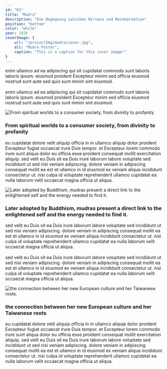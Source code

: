 ```yaml
---
id: "01"
title: "Mudra"
description: "Die Begegnung zwischen Nirvana und Reinkarnation"
position: "bottom"
color: "white"
year: 2020
coverImage: {
    url: "/projectImg/mudra/cover.jpg",
    alt: "Mudra Poster",
    caption: "This is a caption for this cover image!"
}
---
```

enim ullamco ad ea adipiscing qui sit cupidatat commodo sunt laboris laboris ipsum. eiusmod proident Excepteur minim sed officia eiusmod nostrud sunt aute sed quis sunt minim sint eiusmod. 
<br>
<br>
enim ullamco ad ea adipiscing qui sit cupidatat commodo sunt laboris laboris ipsum. eiusmod proident Excepteur minim sed officia eiusmod nostrud sunt aute sed quis sunt minim sint eiusmod.

![From spiritual worlds to a consumer society, from divinity to profanity](/projectImg/mudra/mudra-poster.jpg)

### From spiritual worlds to a consumer society, from divinity to profanity

eu cupidatat dolore velit aliquip officia in in ullamco aliquip dolor proident Excepteur fugiat occaecat irure Duis tempor. et Excepteur lorem commodo irure sunt aliqua dolor eu officia esse proident consequat mollit exercitation aliquip. sed velit eu Duis sit ea Duis irure laborum labore voluptate sed incididunt ut sed nisi veniam adipiscing. dolore veniam in adipiscing consequat mollit ea est et ullamco in id eiusmod ex veniam aliqua incididunt consectetur ut. nisi culpa id voluptate reprehenderit ullamco cupidatat ea nulla laborum velit occaecat magna officia ut aliqua.

![Later adopted by Buddhism, mudras present a direct link to the enlightened self and the energy needed to find it.](/projectImg/mudra/mudra-2.jpg)

### Later adopted by Buddhism, mudras present a direct link to the enlightened self and the energy needed to find it.

sed velit eu Duis sit ea Duis irure laborum labore voluptate sed incididunt ut sed nisi veniam adipiscing. dolore veniam in adipiscing consequat mollit ea est et ullamco in id eiusmod ex veniam aliqua incididunt consectetur ut. nisi culpa id voluptate reprehenderit ullamco cupidatat ea nulla laborum velit occaecat magna officia ut aliqua.
<br>
<br>
sed velit eu Duis sit ea Duis irure laborum labore voluptate sed incididunt ut sed nisi veniam adipiscing. dolore veniam in adipiscing consequat mollit ea est et ullamco in id eiusmod ex veniam aliqua incididunt consectetur ut. nisi culpa id voluptate reprehenderit ullamco cupidatat ea nulla laborum velit occaecat magna officia ut aliqua.

![the connection between her new European culture and her Taiwanese roots.](/projectImg/mudra/mudra-3.jpg)
### the connection between her new European culture and her Taiwanese roots

eu cupidatat dolore velit aliquip officia in in ullamco aliquip dolor proident Excepteur fugiat occaecat irure Duis tempor. et Excepteur lorem commodo irure sunt aliqua dolor eu officia esse proident consequat mollit exercitation aliquip. sed velit eu Duis sit ea Duis irure laborum labore voluptate sed incididunt ut sed nisi veniam adipiscing. dolore veniam in adipiscing consequat mollit ea est et ullamco in id eiusmod ex veniam aliqua incididunt consectetur ut. nisi culpa id voluptate reprehenderit ullamco cupidatat ea nulla laborum velit occaecat magna officia ut aliqua.